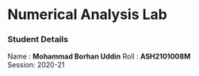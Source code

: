 # Numerical Analysis Lab

### Student Details

Name : **Mohammad Borhan Uddin**
Roll : **ASH2101008M** <br>
Session: 2020-21 <br>
